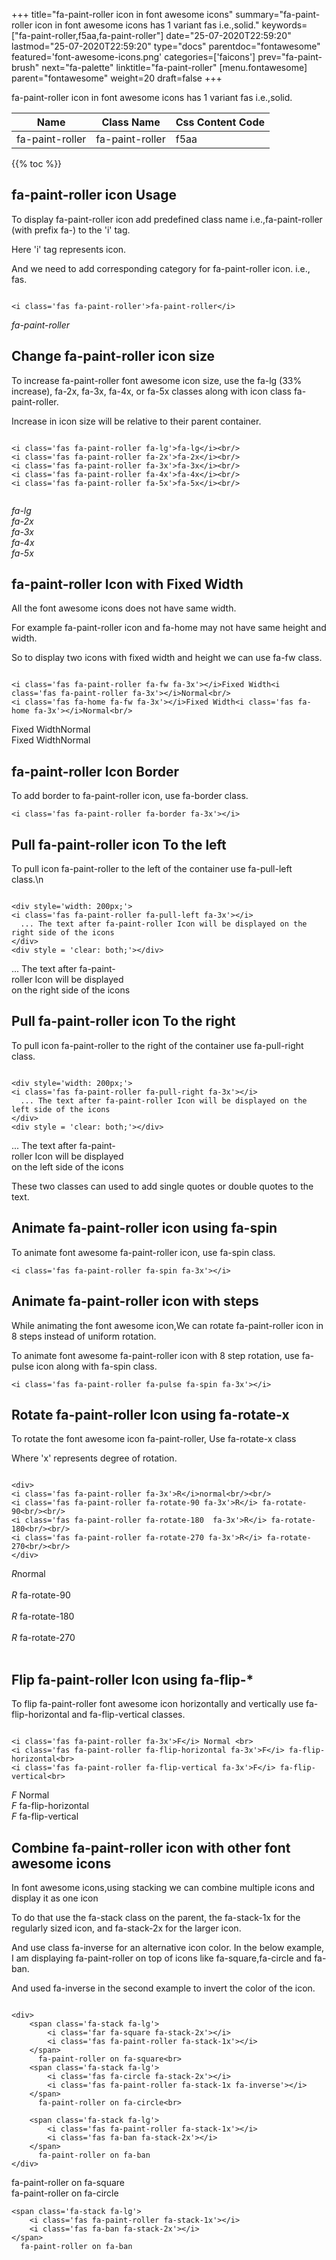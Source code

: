 +++
title="fa-paint-roller icon in font awesome icons"
summary="fa-paint-roller icon in font awesome icons has 1 variant fas i.e.,solid."
keywords=["fa-paint-roller,f5aa,fa-paint-roller"]
date="25-07-2020T22:59:20"
lastmod="25-07-2020T22:59:20"
type="docs"
parentdoc="fontawesome"
featured='font-awesome-icons.png'
categories=['faicons']
prev="fa-paint-brush"
next="fa-palette"
linktitle="fa-paint-roller"
[menu.fontawesome]
parent="fontawesome"
weight=20
draft=false
+++


fa-paint-roller icon in font awesome icons has 1 variant fas i.e.,solid.

<div class='table-responsive'><table class='table'><thead><tr><th>Name</th><th>Class Name</th><th>Css Content Code</th></tr></thead><tbody><tr><td>fa-paint-roller</td><td>fa-paint-roller</td><td>f5aa</td></tr></tbody></table></div>


{{% toc %}}


## fa-paint-roller icon Usage

To display fa-paint-roller icon add predefined class name i.e.,fa-paint-roller (with prefix fa-) to the 'i' tag.

Here 'i' tag represents icon.

And we need to add corresponding category for fa-paint-roller icon. i.e., fas.


```

<i class='fas fa-paint-roller'>fa-paint-roller</i>
```

<i class='fas fa-paint-roller'>fa-paint-roller</i>




## Change fa-paint-roller icon size
To increase fa-paint-roller font awesome icon size, use the fa-lg (33% increase), fa-2x, fa-3x, fa-4x, or fa-5x classes along with icon class fa-paint-roller.

Increase in icon size will be relative to their parent container. 

```

<i class='fas fa-paint-roller fa-lg'>fa-lg</i><br/>
<i class='fas fa-paint-roller fa-2x'>fa-2x</i><br/>
<i class='fas fa-paint-roller fa-3x'>fa-3x</i><br/>
<i class='fas fa-paint-roller fa-4x'>fa-4x</i><br/>
<i class='fas fa-paint-roller fa-5x'>fa-5x</i><br/>
            
```

<i class='fas fa-paint-roller fa-lg'>fa-lg</i><br/>
<i class='fas fa-paint-roller fa-2x'>fa-2x</i><br/>
<i class='fas fa-paint-roller fa-3x'>fa-3x</i><br/>
<i class='fas fa-paint-roller fa-4x'>fa-4x</i><br/>
<i class='fas fa-paint-roller fa-5x'>fa-5x</i><br/>
            



## fa-paint-roller Icon with Fixed Width 

All the font awesome icons does not have same width.

For example fa-paint-roller icon and fa-home may not have same height and width.

So to display two icons with fixed width and height we can use fa-fw class.


```

<i class='fas fa-paint-roller fa-fw fa-3x'></i>Fixed Width<i class='fas fa-paint-roller fa-3x'></i>Normal<br/>
<i class='fas fa-home fa-fw fa-3x'></i>Fixed Width<i class='fas fa-home fa-3x'></i>Normal<br/>
```

<i class='fas fa-paint-roller fa-fw fa-3x'></i>Fixed Width<i class='fas fa-paint-roller fa-3x'></i>Normal<br/>
<i class='fas fa-home fa-fw fa-3x'></i>Fixed Width<i class='fas fa-home fa-3x'></i>Normal<br/>



## fa-paint-roller Icon Border 

To add border to fa-paint-roller icon, use fa-border class.


```
<i class='fas fa-paint-roller fa-border fa-3x'></i>

```
<i class='fas fa-paint-roller fa-border fa-3x'></i>





## Pull fa-paint-roller icon To the left

To pull icon fa-paint-roller to the left of the container use fa-pull-left class.\n

```

<div style='width: 200px;'>
<i class='fas fa-paint-roller fa-pull-left fa-3x'></i>
  ... The text after fa-paint-roller Icon will be displayed on the right side of the icons
</div>
<div style = 'clear: both;'></div>
```

<div style='width: 200px;'>
<i class='fas fa-paint-roller fa-pull-left fa-3x'></i>
  ... The text after fa-paint-roller Icon will be displayed on the right side of the icons
</div>
<div style = 'clear: both;'></div>




## Pull fa-paint-roller icon To the right
To pull icon fa-paint-roller to the right of the container use fa-pull-right class.

```

<div style='width: 200px;'>
<i class='fas fa-paint-roller fa-pull-right fa-3x'></i>
  ... The text after fa-paint-roller Icon will be displayed on the left side of the icons
</div>
<div style = 'clear: both;'></div>
```

<div style='width: 200px;'>
<i class='fas fa-paint-roller fa-pull-right fa-3x'></i>
  ... The text after fa-paint-roller Icon will be displayed on the left side of the icons
</div>
<div style = 'clear: both;'></div>

These two classes can used to add single quotes or double quotes to the text.


## Animate fa-paint-roller icon using fa-spin
To animate font awesome fa-paint-roller icon, use fa-spin class.

```
<i class='fas fa-paint-roller fa-spin fa-3x'></i>
```
<i class='fas fa-paint-roller fa-spin fa-3x'></i>




## Animate fa-paint-roller icon with steps
While animating the font awesome icon,We can rotate fa-paint-roller icon in 8 steps instead of uniform rotation.

To animate font awesome fa-paint-roller icon with 8 step rotation, use fa-pulse icon along with fa-spin class.


```
<i class='fas fa-paint-roller fa-pulse fa-spin fa-3x'></i>

```
<i class='fas fa-paint-roller fa-pulse fa-spin fa-3x'></i>





## Rotate fa-paint-roller Icon using fa-rotate-x
To rotate the font awesome icon fa-paint-roller, Use fa-rotate-x class

Where 'x' represents degree of rotation.


```

<div>
<i class='fas fa-paint-roller fa-3x'>R</i>normal<br/><br/>
<i class='fas fa-paint-roller fa-rotate-90 fa-3x'>R</i> fa-rotate-90<br/><br/> 
<i class='fas fa-paint-roller fa-rotate-180  fa-3x'>R</i> fa-rotate-180<br/><br/> 
<i class='fas fa-paint-roller fa-rotate-270 fa-3x'>R</i> fa-rotate-270<br/><br/>
</div>
```

<div>
<i class='fas fa-paint-roller fa-3x'>R</i>normal<br/><br/>
<i class='fas fa-paint-roller fa-rotate-90 fa-3x'>R</i> fa-rotate-90<br/><br/> 
<i class='fas fa-paint-roller fa-rotate-180  fa-3x'>R</i> fa-rotate-180<br/><br/> 
<i class='fas fa-paint-roller fa-rotate-270 fa-3x'>R</i> fa-rotate-270<br/><br/>
</div>




## Flip fa-paint-roller Icon using fa-flip-*
To flip fa-paint-roller font awesome icon horizontally and vertically use fa-flip-horizontal and fa-flip-vertical classes. 

```

<i class='fas fa-paint-roller fa-3x'>F</i> Normal <br>
<i class='fas fa-paint-roller fa-flip-horizontal fa-3x'>F</i> fa-flip-horizontal<br>
<i class='fas fa-paint-roller fa-flip-vertical fa-3x'>F</i> fa-flip-vertical<br>
```

<i class='fas fa-paint-roller fa-3x'>F</i> Normal <br>
<i class='fas fa-paint-roller fa-flip-horizontal fa-3x'>F</i> fa-flip-horizontal<br>
<i class='fas fa-paint-roller fa-flip-vertical fa-3x'>F</i> fa-flip-vertical<br>




## Combine fa-paint-roller icon with other font awesome icons
In font awesome icons,using stacking we can combine multiple icons and display it as one icon 

To do that use the fa-stack class on the parent, the fa-stack-1x for the regularly sized icon, and fa-stack-2x for the larger icon.

And use class fa-inverse for an alternative icon color. 
In the below example, I am displaying fa-paint-roller on top of icons like fa-square,fa-circle and fa-ban.

And used fa-inverse in the second example to invert the color of the icon.

```

<div>
    <span class='fa-stack fa-lg'>
        <i class='far fa-square fa-stack-2x'></i>
        <i class='fas fa-paint-roller fa-stack-1x'></i>
    </span>
      fa-paint-roller on fa-square<br>
    <span class='fa-stack fa-lg'>
        <i class='fas fa-circle fa-stack-2x'></i>
        <i class='fas fa-paint-roller fa-stack-1x fa-inverse'></i>
    </span>
      fa-paint-roller on fa-circle<br>

    <span class='fa-stack fa-lg'>
        <i class='fas fa-paint-roller fa-stack-1x'></i>
        <i class='fas fa-ban fa-stack-2x'></i>
    </span>
      fa-paint-roller on fa-ban
</div>
```

<div>
    <span class='fa-stack fa-lg'>
        <i class='far fa-square fa-stack-2x'></i>
        <i class='fas fa-paint-roller fa-stack-1x'></i>
    </span>
      fa-paint-roller on fa-square<br>
    <span class='fa-stack fa-lg'>
        <i class='fas fa-circle fa-stack-2x'></i>
        <i class='fas fa-paint-roller fa-stack-1x fa-inverse'></i>
    </span>
      fa-paint-roller on fa-circle<br>

    <span class='fa-stack fa-lg'>
        <i class='fas fa-paint-roller fa-stack-1x'></i>
        <i class='fas fa-ban fa-stack-2x'></i>
    </span>
      fa-paint-roller on fa-ban
</div>






